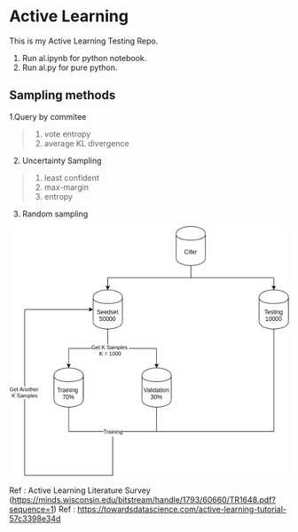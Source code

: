 # Active Learning

This is my Active Learning Testing Repo.

1. Run al.ipynb for python notebook.
2. Run al.py for pure python.

Sampling methods 
---------------
1.Query by commitee 
 > 1. vote entropy
 > 2. average KL divergence
2. Uncertainty Sampling
 > 1. least confident
 > 2. max-margin
 > 3. entropy
3. Random sampling


![](images/AL.png)

Ref : Active Learning Literature Survey (https://minds.wisconsin.edu/bitstream/handle/1793/60660/TR1648.pdf?sequence=1)
Ref : https://towardsdatascience.com/active-learning-tutorial-57c3398e34d
